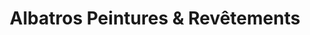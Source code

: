 ---
title: "Albatros Peintures & Revêtements"
url: /cesson-sevigne/albatros-peintures-et-revetements/
shop: peinture
---
